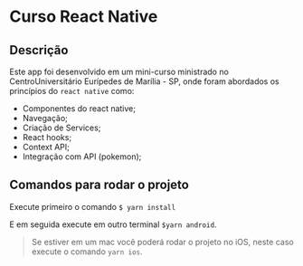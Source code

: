 # Curso React Native

## Descrição

Este app foi desenvolvido em um mini-curso ministrado no CentroUniversitário Eurípedes de Marília - SP, onde foram abordados os princípios do `react native` como:
* Componentes do react native;
* Navegação;
* Criação de Services;
* React hooks;
* Context API;
* Integração com API (pokemon);

## Comandos para rodar o projeto
Execute primeiro o comando `$ yarn install`

E em seguida execute em outro terminal `$yarn android`.

> Se estiver em um mac você poderá rodar o projeto no iOS, neste caso execute o comando `yarn ios`.